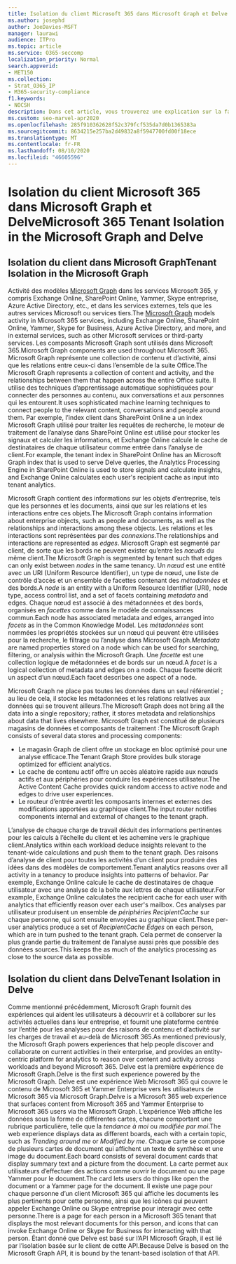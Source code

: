```yaml
---
title: Isolation du client Microsoft 365 dans Microsoft Graph et Delve
ms.author: josephd
author: JoeDavies-MSFT
manager: laurawi
audience: ITPro
ms.topic: article
ms.service: O365-seccomp
localization_priority: Normal
search.appverid:
- MET150
ms.collection:
- Strat_O365_IP
- M365-security-compliance
f1.keywords:
- NOCSH
description: Dans cet article, vous trouverez une explication sur la façon dont l’isolation du client Microsoft 365 fonctionne dans Office Graph et dans Delve.
ms.custom: seo-marvel-apr2020
ms.openlocfilehash: 285f910362628f52c379fcf535da7d0b1365383a
ms.sourcegitcommit: 8634215e257ba2d49832a8f5947700fd00f18ece
ms.translationtype: MT
ms.contentlocale: fr-FR
ms.lasthandoff: 08/10/2020
ms.locfileid: "46605596"
---
```

# <a name="microsoft-365-tenant-isolation-in-the-microsoft-graph-and-delve"></a><span data-ttu-id="42c43-103">Isolation du client Microsoft 365 dans Microsoft Graph et Delve</span><span class="sxs-lookup"><span data-stu-id="42c43-103">Microsoft 365 Tenant Isolation in the Microsoft Graph and Delve</span></span>

## <a name="tenant-isolation-in-the-microsoft-graph"></a><span data-ttu-id="42c43-104">Isolation du client dans Microsoft Graph</span><span class="sxs-lookup"><span data-stu-id="42c43-104">Tenant Isolation in the Microsoft Graph</span></span>

<span data-ttu-id="42c43-105">Activité des modèles [Microsoft Graph](https://developer.microsoft.com/graph) dans les services Microsoft 365, y compris Exchange Online, SharePoint Online, Yammer, Skype entreprise, Azure Active Directory, etc., et dans les services externes, tels que les autres services Microsoft ou services tiers.</span><span class="sxs-lookup"><span data-stu-id="42c43-105">The [Microsoft Graph](https://developer.microsoft.com/graph) models activity in Microsoft 365 services, including Exchange Online, SharePoint Online, Yammer, Skype for Business, Azure Active Directory, and more, and in external services, such as other Microsoft services or third-party services.</span></span> <span data-ttu-id="42c43-106">Les composants Microsoft Graph sont utilisés dans Microsoft 365.</span><span class="sxs-lookup"><span data-stu-id="42c43-106">Microsoft Graph components are used throughout Microsoft 365.</span></span> <span data-ttu-id="42c43-107">Microsoft Graph représente une collection de contenu et d’activité, ainsi que les relations entre ceux-ci dans l’ensemble de la suite Office.</span><span class="sxs-lookup"><span data-stu-id="42c43-107">The Microsoft Graph represents a collection of content and activity, and the relationships between them that happen across the entire Office suite.</span></span> <span data-ttu-id="42c43-108">Il utilise des techniques d’apprentissage automatique sophistiquées pour connecter des personnes au contenu, aux conversations et aux personnes qui les entourent.</span><span class="sxs-lookup"><span data-stu-id="42c43-108">It uses sophisticated machine learning techniques to connect people to the relevant content, conversations and people around them.</span></span> <span data-ttu-id="42c43-109">Par exemple, l’index client dans SharePoint Online a un index Microsoft Graph utilisé pour traiter les requêtes de recherche, le moteur de traitement de l’analyse dans SharePoint Online est utilisé pour stocker les signaux et calculer les informations, et Exchange Online calcule le cache de destinataires de chaque utilisateur comme entrée dans l’analyse de client.</span><span class="sxs-lookup"><span data-stu-id="42c43-109">For example, the tenant index in SharePoint Online has an Microsoft Graph index that is used to serve Delve queries, the Analytics Processing Engine in SharePoint Online is used to store signals and calculate insights, and Exchange Online calculates each user's recipient cache as input into tenant analytics.</span></span>

<span data-ttu-id="42c43-110">Microsoft Graph contient des informations sur les objets d’entreprise, tels que les personnes et les documents, ainsi que sur les relations et les interactions entre ces objets.</span><span class="sxs-lookup"><span data-stu-id="42c43-110">The Microsoft Graph contains information about enterprise objects, such as people and documents, as well as the relationships and interactions among these objects.</span></span> <span data-ttu-id="42c43-111">Les relations et les interactions sont représentées par des *connexions*.</span><span class="sxs-lookup"><span data-stu-id="42c43-111">The relationships and interactions are represented as *edges*.</span></span> <span data-ttu-id="42c43-112">Microsoft Graph est segmenté par client, de sorte que les bords ne peuvent exister qu’entre les *nœuds* du même client.</span><span class="sxs-lookup"><span data-stu-id="42c43-112">The Microsoft Graph is segmented by tenant such that edges can only exist between *nodes* in the same tenancy.</span></span> <span data-ttu-id="42c43-113">Un *nœud* est une entité avec un URI (Uniform Resource Identifier), un type de nœud, une liste de contrôle d’accès et un ensemble de facettes contenant des *métadonnées* et des bords.</span><span class="sxs-lookup"><span data-stu-id="42c43-113">A *node* is an entity with a Uniform Resource Identifier (URI), node type, access control list, and a set of facets containing *metadata* and edges.</span></span> <span data-ttu-id="42c43-114">Chaque nœud est associé à des métadonnées et des bords, organisés en *facettes* comme dans le modèle de connaissances commun.</span><span class="sxs-lookup"><span data-stu-id="42c43-114">Each node has associated metadata and edges, arranged into *facets* as in the Common Knowledge Model.</span></span> <span data-ttu-id="42c43-115">Les *métadonnées* sont nommées les propriétés stockées sur un nœud qui peuvent être utilisées pour la recherche, le filtrage ou l’analyse dans Microsoft Graph.</span><span class="sxs-lookup"><span data-stu-id="42c43-115">*Metadata* are named properties stored on a node which can be used for searching, filtering, or analysis within the Microsoft Graph.</span></span> <span data-ttu-id="42c43-116">Une *facette* est une collection logique de métadonnées et de bords sur un nœud.</span><span class="sxs-lookup"><span data-stu-id="42c43-116">A *facet* is a logical collection of metadata and edges on a node.</span></span> <span data-ttu-id="42c43-117">Chaque facette décrit un aspect d’un nœud.</span><span class="sxs-lookup"><span data-stu-id="42c43-117">Each facet describes one aspect of a node.</span></span> 

<span data-ttu-id="42c43-118">Microsoft Graph ne place pas toutes les données dans un seul référentiel ; au lieu de cela, il stocke les métadonnées et les relations relatives aux données qui se trouvent ailleurs.</span><span class="sxs-lookup"><span data-stu-id="42c43-118">The Microsoft Graph does not bring all the data into a single repository; rather, it stores metadata and relationships about data that lives elsewhere.</span></span> <span data-ttu-id="42c43-119">Microsoft Graph est constitué de plusieurs magasins de données et composants de traitement :</span><span class="sxs-lookup"><span data-stu-id="42c43-119">The Microsoft Graph consists of several data stores and processing components:</span></span>

- <span data-ttu-id="42c43-120">Le magasin Graph de client offre un stockage en bloc optimisé pour une analyse efficace.</span><span class="sxs-lookup"><span data-stu-id="42c43-120">The Tenant Graph Store provides bulk storage optimized for efficient analytics.</span></span>
- <span data-ttu-id="42c43-121">Le cache de contenu actif offre un accès aléatoire rapide aux nœuds actifs et aux périphéries pour conduire les expériences utilisateur.</span><span class="sxs-lookup"><span data-stu-id="42c43-121">The Active Content Cache provides quick random access to active node and edges to drive user experiences.</span></span>
- <span data-ttu-id="42c43-122">Le routeur d’entrée avertit les composants internes et externes des modifications apportées au graphique client.</span><span class="sxs-lookup"><span data-stu-id="42c43-122">The input router notifies components internal and external of changes to the tenant graph.</span></span>

<span data-ttu-id="42c43-123">L’analyse de chaque charge de travail déduit des informations pertinentes pour les calculs à l’échelle du client et les achemine vers le graphique client.</span><span class="sxs-lookup"><span data-stu-id="42c43-123">Analytics within each workload deduce insights relevant to the tenant-wide calculations and push them to the tenant graph.</span></span> <span data-ttu-id="42c43-124">Des raisons d’analyse de client pour toutes les activités d’un client pour produire des idées dans des modèles de comportement.</span><span class="sxs-lookup"><span data-stu-id="42c43-124">Tenant analytics reasons over all activity in a tenancy to produce insights into patterns of behavior.</span></span> <span data-ttu-id="42c43-125">Par exemple, Exchange Online calcule le cache de destinataires de chaque utilisateur avec une analyse de la boîte aux lettres de chaque utilisateur.</span><span class="sxs-lookup"><span data-stu-id="42c43-125">For example, Exchange Online calculates the recipient cache for each user with analytics that efficiently reason over each user's mailbox.</span></span> <span data-ttu-id="42c43-126">Ces analyses par utilisateur produisent un ensemble de *périphéries RecipientCache* sur chaque personne, qui sont ensuite envoyées au graphique client.</span><span class="sxs-lookup"><span data-stu-id="42c43-126">These per-user analytics produce a set of *RecipientCache Edges* on each person, which are in turn pushed to the tenant graph.</span></span> <span data-ttu-id="42c43-127">Cela permet de conserver la plus grande partie du traitement de l’analyse aussi près que possible des données sources.</span><span class="sxs-lookup"><span data-stu-id="42c43-127">This keeps the as much of the analytics processing as close to the source data as possible.</span></span>

## <a name="tenant-isolation-in-delve"></a><span data-ttu-id="42c43-128">Isolation du client dans Delve</span><span class="sxs-lookup"><span data-stu-id="42c43-128">Tenant Isolation in Delve</span></span>

<span data-ttu-id="42c43-129">Comme mentionné précédemment, Microsoft Graph fournit des expériences qui aident les utilisateurs à découvrir et à collaborer sur les activités actuelles dans leur entreprise, et fournit une plateforme centrée sur l’entité pour les analyses pour des raisons de contenu et d’activité sur les charges de travail et au-delà de Microsoft 365.</span><span class="sxs-lookup"><span data-stu-id="42c43-129">As mentioned previously, the Microsoft Graph powers experiences that help people discover and collaborate on current activities in their enterprise, and provides an entity-centric platform for analytics to reason over content and activity across workloads and beyond Microsoft 365.</span></span> <span data-ttu-id="42c43-130">Delve est la première expérience de Microsoft Graph.</span><span class="sxs-lookup"><span data-stu-id="42c43-130">Delve is the first such experience powered by the Microsoft Graph.</span></span>
<span data-ttu-id="42c43-131">Delve est une expérience Web Microsoft 365 qui couvre le contenu de Microsoft 365 et Yammer Enterprise vers les utilisateurs de Microsoft 365 via Microsoft Graph.</span><span class="sxs-lookup"><span data-stu-id="42c43-131">Delve is a Microsoft 365 web experience that surfaces content from Microsoft 365 and Yammer Enterprise to Microsoft 365 users via the Microsoft Graph.</span></span> <span data-ttu-id="42c43-132">L’expérience Web affiche les données sous la forme de différentes cartes, chacune comportant une rubrique particulière, telle que la *tendance à moi* ou *modifiée par moi*.</span><span class="sxs-lookup"><span data-stu-id="42c43-132">The web experience displays data as different boards, each with a certain topic, such as *Trending around me* or *Modified by me*.</span></span> <span data-ttu-id="42c43-133">Chaque carte se compose de plusieurs cartes de document qui affichent un texte de synthèse et une image du document.</span><span class="sxs-lookup"><span data-stu-id="42c43-133">Each board consists of several document cards that display summary text and a picture from the document.</span></span> <span data-ttu-id="42c43-134">La carte permet aux utilisateurs d’effectuer des actions comme ouvrir le document ou une page Yammer pour le document.</span><span class="sxs-lookup"><span data-stu-id="42c43-134">The card lets users do things like open the document or a Yammer page for the document.</span></span> <span data-ttu-id="42c43-135">Il existe une page pour chaque personne d’un client Microsoft 365 qui affiche les documents les plus pertinents pour cette personne, ainsi que les icônes qui peuvent appeler Exchange Online ou Skype entreprise pour interagir avec cette personne.</span><span class="sxs-lookup"><span data-stu-id="42c43-135">There is a page for each person in a Microsoft 365 tenant that displays the most relevant documents for this person, and icons that can invoke Exchange Online or Skype for Business for interacting with that person.</span></span> <span data-ttu-id="42c43-136">Étant donné que Delve est basé sur l’API Microsoft Graph, il est lié par l’isolation basée sur le client de cette API.</span><span class="sxs-lookup"><span data-stu-id="42c43-136">Because Delve is based on the Microsoft Graph API, it is bound by the tenant-based isolation of that API.</span></span>